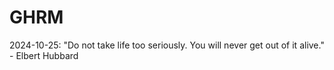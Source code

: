 # GHRM

2024-10-25: "Do not take life too seriously. You will never get out of it alive." - Elbert Hubbard